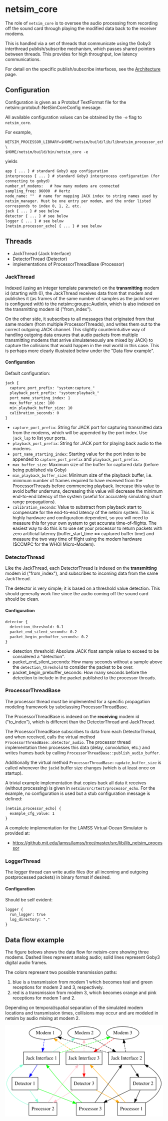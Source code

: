 # netsim_core

The role of `netsim_core` is to oversee the audio processing from recording off the sound card through playing the modified data back to the receiver modems.

This is handled via a set of threads that communicate using the Goby3 interthread publish/subscribe mechanism, which passes shared pointers between threads. This provides for high throughput, low latency communications.

For detail on the specific publish/subscribe interfaces, see the [Architecture](page10_architecture.md) page.

## Configuration

Configuration is given as a Protobuf TextFormat file for the netsim::protobuf::NetSimCoreConfig message.

All available configuration values can be obtained by the `-e` flag to `netsim_core`.

For example,
```
NETSIM_PROCESSOR_LIBRARY=$HOME/netsim/build/lib/libnetsim_processor_echo_plugin.so \
$HOME/netsim/build/bin/netsim_core -e
```

yields

```
app { ... } # standard Goby3 app configuration
interprocess { ... } # standard Goby3 interprocess configuration (for connecting to gobyd)
number_of_modems:   # how many modems are connected
sampling_freq: 96000  # Hertz
node_name: ""  # name for mapping JACK index to string names used by netsim_manager. Must be one entry per modem, and the order listed corresponds to index 0, 1, 2, etc.
jack { ... } # see below
detector { ... } # see below
logger { ... } # see below
[netsim.processor_echo] { ... } # see below
```


## Threads

- JackThread (Jack Interface)
- DetectorThread (Detector)
- implementations of ProcessorThreadBase (Processor)

### JackThread

Indexed (using an integer template parameter) on the **transmitting** modem id (starting with 0), the JackThread receives data from that modem and publishes it (as frames of the same number of samples as the jackd server is configured with) to the netsim::groups::AudioIn, which is also indexed on the transmitting modem id ("from_index").

On the other side, it subscribes to all messages that originated from that same modem (from multiple ProcessorThreads), and writes them out to the correct outgoing JACK channel. This slightly counterintuitive way of handling outgoing data ensures that audio packets from multiple transmitting modems that arrive simulateneously are mixed by JACK) to capture the collisions that would happen in the real world in this case. This is perhaps more clearly illustrated below under the "Data flow example".

#### Configuration

Default configuration:
```
jack {
  capture_port_prefix: "system:capture_"
  playback_port_prefix: "system:playback_"
  port_name_starting_index: 1
  max_buffer_size: 100
  min_playback_buffer_size: 10
  calibration_seconds: 0
}
```

 - `capture_port_prefix`: String for JACK port for capturing transmitted data from the modems, which will be appended by the port index. Use `jack_lsp` to list your ports.
 - `playback_port_prefix`: String for JACK port for playing back audio to the modems.
 - `port_name_starting_index`: Starting value for the port index to be appended to `capture_port_prefix` and `playback_port_prefix`.
 - `max_buffer_size`: Maximum size of the buffer for captured data (before being published via Goby)
 - `min_playback_buffer_size`: Minimum size of the playback buffer, i.e. minimum number of frames required to have received from the ProcessorThreads before commencing playback. Increase this value to avoid buffer underruns, decreasing this value will decrease the minimum end-to-end latency of the system (useful for accurately simulating short range propagations).
 - `calibration_seconds`: Value to substract from playback start to compensate for the end-to-end latency of the netsim system. This is highly hardware and configuration dependent, so you will need to measure this for your own system to get accurate time-of-flights. The easiest way to do this is to use set your processor to return packets with zero artificial latency (buffer_start_time == captured buffer time) and measure the two way time of flight using the modem hardware ($CCMPC for the WHOI Micro-Modem).

### DetectorThread

Like the JackThread, each DetectorThread is indexed on the **transmitting** modem id ("from_index"), and subscribes to incoming data from the same JackThread. 

The detector is very simple; it is based on a threshold value detection. This should generally work fine since the audio coming off the sound card should be clean.

#### Configuration

```
detector {
  detection_threshold: 0.1
  packet_end_silent_seconds: 0.2
  packet_begin_prebuffer_seconds: 0.2
}
```

- detection_threshold: Absolute JACK float sample value to exceed to be considered a "detection".
- packet_end_silent_seconds: How many seconds without a sample above the `detection_threshold` to consider the packet to be over.
- packet_begin_prebuffer_seconds: How many seconds before the detection to include in the packet published to the processor threads.

### ProcessorThreadBase

The processor thread must be implemented for a specific propagation modeling framework by subclassing ProcessorThreadBase.

The ProcessorThreadBase is indexed on the **receiving** modem id ("to_index"), which is different than the DetectorThread and JackThread.

The ProcessorThreadBase subscribes to data from each DetectorThread, and when received, calls the virtual method 
`ProcessorThreadBase::detector_audio`. The processor thread implementation then processes this data (delay, convolution, etc.) and writes frames back by calling `ProcessorThreadBase::publish_audio_buffer`.

Additionally the virtual method `ProcessorThreadBase::update_buffer_size` is called whenever the `jackd` buffer size changes (which is at least once on startup).

A trivial example implementation that copies back all data it receives (without processing) is given in `netsim/src/test/processor_echo`. For the example, no configuration is used but a stub configuration message is defined:
```
[netsim.processor_echo] {
  example_cfg_value: 1 
}
```

A complete implementation for the LAMSS Virtual Ocean Simulator is provided at:

- <https://github.mit.edu/lamss/lamss/tree/master/src/lib/lib_netsim_processor>

### LoggerThread

The logger thread can write audio files (for all incoming and outgoing postprocessed packets) in binary format if desired.


#### Configuration

Should be self evident:
```
logger {
  run_logger: true
  log_directory: "."
}
```

## Data flow example

The figure belows shows the data flow for netsim-core showing three modems. Dashed lines represent analog audio; solid lines represent Goby3 digital audio frames. 

The colors represent two possible transmission paths:

 1. blue is a transmission from modem 1 which becomes teal and green receptions for modem 2 and 3, respectively. 
 1. red is a transmission from modem 3, which becomes orange and pink receptions for modem 1 and 2. 

Depending on temporal/spatial separation of the simulated modem locations and transmission times, collisions may occur and are modeled in netsim by audio mixing at modem 2.

![](../figures/netsim-core-threads2.svg)
